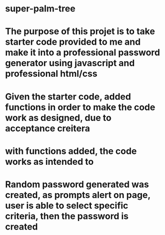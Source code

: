 # super-palm-tree

# The purpose of this projet is to take starter code provided to me and make it into a professional password generator using javascript and professional html/css

# Given the starter code, added functions in order to make the code work as designed, due to acceptance creitera

# with functions added, the code works as intended to

# Random password generated was created, as prompts alert on page, user is able to select specific criteria, then the password is created